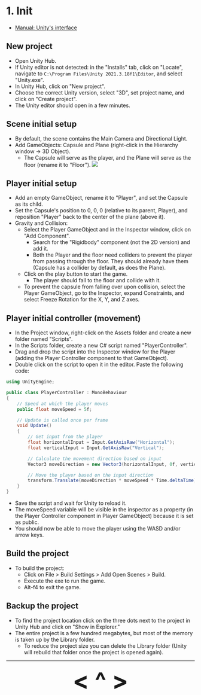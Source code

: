 # 1. Init
- [Manual: Unity's interface](https://docs.unity3d.com/2021.3/Documentation/Manual/UsingTheEditor.html)

## New project
- Open Unity Hub.
- If Unity editor is not detected: in the "Installs" tab, click on "Locate", navigate to `C:\Program Files\Unity 2021.3.18f1\Editor`, and select "Unity.exe".
- In Unity Hub, click on "New project".
- Choose the correct Unity version, select "3D", set project name, and click on "Create project".
- The Unity editor should open in a few minutes.

## Scene initial setup
- By default, the scene contains the Main Camera and Directional Light.
- Add GameObjects: Capsule and Plane (right-click in the Hierarchy window -> 3D Object).
    - The Capsule will serve as the player, and the Plane will serve as the floor (rename it to "Floor").
![](https://i.imgur.com/L9BSsrD.png)

## Player initial setup
- Add an empty GameObject, rename it to "Player", and set the Capsule as its child.
- Set the Capsule's position to 0, 0, 0 (relative to its parent, Player), and reposition "Player" back to the center of the plane (above it).
- Gravity and Collision:
    - Select the Player GameObject and in the Inspector window, click on "Add Component".
        - Search for the "Rigidbody" component (not the 2D version) and add it.
        - Both the Player and the floor need colliders to prevent the player from passing through the floor. They should already have them (Capsule has a collider by default, as does the Plane).
    - Click on the play button to start the game.
        - The player should fall to the floor and collide with it.
    - To prevent the capsule from falling over upon collision, select the Player GameObject, go to the Inspector, expand Constraints, and select Freeze Rotation for the X, Y, and Z axes.

## Player initial controller (movement)
- In the Project window, right-click on the Assets folder and create a new folder named "Scripts".
- In the Scripts folder, create a new C# script named "PlayerController".
- Drag and drop the script into the Inspector window for the Player (adding the Player Controller component to that GameObject).
- Double click on the script to open it in the editor. Paste the following code:

```c#
using UnityEngine;

public class PlayerController : MonoBehaviour
{
    // Speed at which the player moves
    public float moveSpeed = 5f;

    // Update is called once per frame
    void Update()
    {
        // Get input from the player
        float horizontalInput = Input.GetAxisRaw("Horizontal");
        float verticalInput = Input.GetAxisRaw("Vertical");

        // Calculate the movement direction based on input
        Vector3 moveDirection = new Vector3(horizontalInput, 0f, verticalInput).normalized;

        // Move the player based on the input direction
        transform.Translate(moveDirection * moveSpeed * Time.deltaTime);
    }
}
```

- Save the script and wait for Unity to reload it.
- The moveSpeed variable will be visible in the inspector as a property (in the Player Controller component in Player GameObject) because it is set as public.
- You should now be able to move the player using the WASD and/or arrow keys.

## Build the project
- To build the project:
    - Click on File > Build Settings > Add Open Scenes > Build.
    - Execute the exe to run the game.
    - Alt-f4 to exit the game.

## Backup the project
- To find the project location click on the three dots next to the project in Unity Hub and click on "Show in Explorer."
- The entire project is a few hundred megabytes, but most of the memory is taken up by the Library folder.
    - To reduce the project size you can delete the Library folder (Unity will rebuild that folder once the project is opened again).

---

<div align="center"><b>
  <a href="Software.html" style="font-size:64px; text-decoration:none"> < </a>
  <a href="Contents.html" style="font-size:64px; text-decoration:none"> ^ </a>
  <a href="2-Camera.html" style="font-size:64px; text-decoration:none"> > </a>
</b></div>
